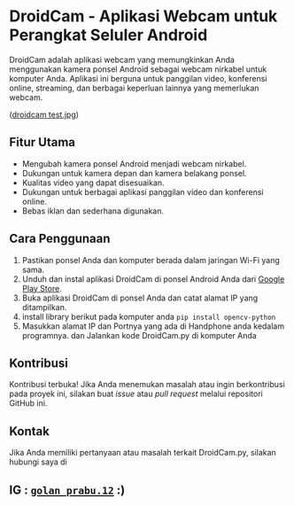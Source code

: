 # DroidCam - Aplikasi Webcam untuk Perangkat Seluler Android

DroidCam adalah aplikasi webcam yang memungkinkan Anda menggunakan kamera ponsel Android sebagai webcam nirkabel untuk komputer Anda. Aplikasi ini berguna untuk panggilan video, konferensi online, streaming, dan berbagai keperluan lainnya yang memerlukan webcam.

([droidcam test.jpg](https://github.com/Golanprabu/DROIDCAM-python/blob/Golan.github.io/droidcam%20test.jpg))

## Fitur Utama

- Mengubah kamera ponsel Android menjadi webcam nirkabel.
- Dukungan untuk kamera depan dan kamera belakang ponsel.
- Kualitas video yang dapat disesuaikan.
- Dukungan untuk berbagai aplikasi panggilan video dan konferensi online.
- Bebas iklan dan sederhana digunakan.

## Cara Penggunaan

1. Pastikan ponsel Anda dan komputer berada dalam jaringan Wi-Fi yang sama.
2. Unduh dan instal aplikasi DroidCam di ponsel Android Anda dari [Google Play Store](https://play.google.com/store/apps/details?id=com.dev47apps.droidcam).
3. Buka aplikasi DroidCam di ponsel Anda dan catat alamat IP yang ditampilkan.
4. install library berikut pada komputer anda `pip install opencv-python`
5. Masukkan alamat IP dan Portnya yang ada di Handphone anda kedalam programnya. dan Jalankan kode DroidCam.py di komputer Anda

## Kontribusi

Kontribusi terbuka! Jika Anda menemukan masalah atau ingin berkontribusi pada proyek ini, silakan buat _issue_ atau _pull request_ melalui repositori GitHub ini.

## Kontak

Jika Anda memiliki pertanyaan atau masalah terkait DroidCam.py, silakan hubungi saya di 
## IG : [`golan_prabu.12`](https://www.instagram.com/golan_prabu.12/) :)
